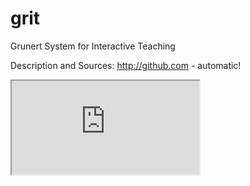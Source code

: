 # grit
Grunert System for Interactive Teaching

Description and Sources: http://github.com - automatic!

<iframe src="https://f-grunert.de/forschung/grit"></iframe> 